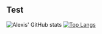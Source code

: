 ## Test
![Alexis' GitHub stats](https://github-readme-stats.vercel.app/api?username=Alexis-Zhang0812&count_private=true&theme=onedark&show_icons=true)
[![Top Langs](https://github-readme-stats.vercel.app/api/top-langs/?username=Alexis-Zhang0812&layout=compact&theme=onedark)](https://github.com/anuraghazra/github-readme-stats)
